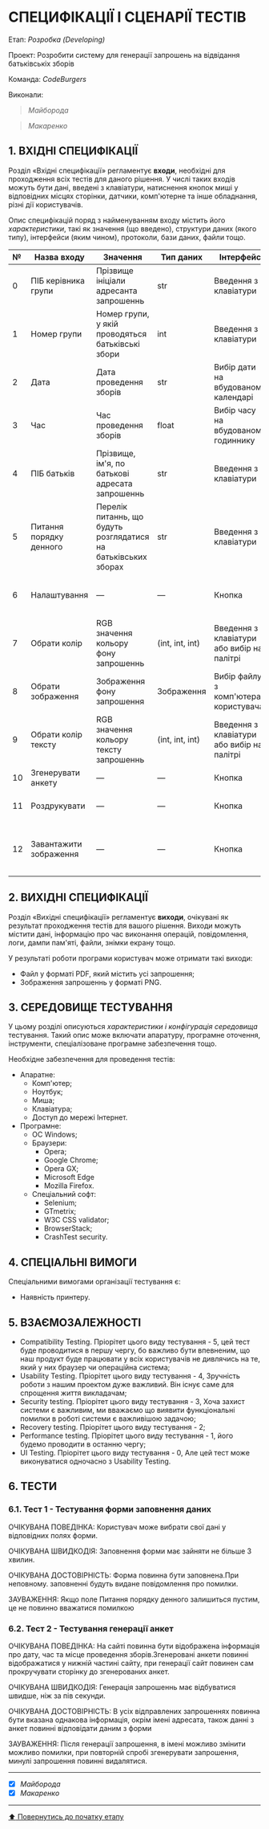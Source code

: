 # СПЕЦИФІКАЦІЇ І СЦЕНАРІЇ ТЕСТІВ

Етап: *Розробка (Developing)*

Проект: Розробити систему для генерації запрошень на відвідання батьківськіх зборів

Команда: *CodeBurgers*

Виконали:
>*Майборода*

>*Макаренко*

## **1. ВХІДНІ СПЕЦИФІКАЦІЇ**

Розділ «Вхідні специфікації» регламентує **входи**, необхідні для проходження всіх тестів для даного рішення. У числі таких входів можуть бути дані, введені з клавіатури, натиснення кнопок миші у відповідних місцях сторінки, датчики, комп'ютерне та інше обладнання, різні дії користувачів. 

Опис специфікацій поряд з найменуванням входу містить його *характеристики*, такі як значення (що введено), структури даних (якого типу), інтерфейси (яким чином), протоколи, бази даних, файли тощо.

|№|**Назва входу**|**Значення**|**Тип даних**|**Інтерфейс**|**Функція**|
|:-|-|-|-|-|-|
|0|ПІБ керівника групи|Прізвище ініціали адресанта запрошеннь|str|Введення з клавіатури|—|
|1|Номер групи|Номер групи, у якій проводяться батьківські збори|int|Введення з клавіатури|—|
|2|Дата|Дата проведення зборів|str|Вибір дати на вбудованому календарі|—|
|3|Час|Час проведення зборів|float|Вибір часу на вбудованому годиннику|—|
|4|ПІБ батьків|Прізвище, ім'я, по батькові адресата запрошеннь|str|Введення з клавіатури|—|
|5|Питання порядку денного|Перелік питаннь, що будуть розглядатися на батьківських зборах|str|Введення з клавіатури|—|
|6|Налаштування|—|—|Кнопка|Показує меню за налаштуваннями запрошеннь|
|7|Обрати колір|RGB значення кольору фону запрошеннь|(int, int, int)|Введення з клавіатури або вибір на палітрі|—|
|8|Обрати зображення|Зображення фону запрошення|Зображення|Вибір файлу з комп'ютера користувача|—|
|9|Обрати колір тексту|RGB значення кольору тексту запрошеннь|(int, int, int)|Введення з клавіатури або вибір на палітрі|—|
|10|Згенерувати анкету|—|—|Кнопка|Генерує запрошення|
|11|Роздрукувати|—|—|Кнопка|Відкриває вікно для друку запрошеннь|
|12|Завантажити зображення|—|—|Кнопка|Завантажує зображення запрошеннь на комп'ютер користувача|

## **2. ВИХІДНІ СПЕЦИФІКАЦІЇ**

Розділ «Вихідні специфікації» регламентує **виходи**, очікувані як результат проходження тестів для вашого рішення. Виходи можуть містити дані, інформацію про час виконання операцій, повідомлення, логи, дампи пам'яті, файли, знімки екрану тощо. 

У результаті роботи програми користувач може отримати такі виходи:
- Файл у форматі PDF, який містить усі запрошення;
- Зображення запрошеннь у форматі PNG.

## **3. СЕРЕДОВИЩЕ ТЕСТУВАННЯ**

У цьому розділі описуються *характеристики і конфігурація середовища* тестування. Такий опис може включати апаратуру, програмне оточення, інструменти, спеціалізоване програмне забезпечення тощо.

Необхідне забезпечення для проведення тестів:
- Апаратне:
  - Комп'ютер;
  - Ноутбук;
  - Миша;
  - Клавіатура;
  - Доступ до мережі Інтернет.
- Програмне:
  - ОС Windows;
  - Браузери:
    - Opera;
    - Google Chrome;
    - Opera GX;
    - Microsoft Edge
    - Mozilla Firefox.
  - Спеціальний софт:
    - Selenium;
    - GTmetrix;
    - W3C CSS validator;
    - BrowserStack;
    - CrashTest security.

## **4. СПЕЦІАЛЬНІ ВИМОГИ**

Спеціальними вимогами організації тестування є:
- Наявність принтеру.

## **5. ВЗАЄМОЗАЛЕЖНОСТІ**

- Compatibility Testing. Пріорітет цього виду тестування - 5, цей тест буде проводитися в першу чергу, бо важливо бути впевненим, що наш продукт буде працювати у всіх користувачів не дивлячись на те, який у них браузер чи операційна система;
- Usability Testing. Пріорітет цього виду тестування - 4, Зручність роботи з нашим проектом дуже важливий. Він існує саме для спрощення життя викладачам;
- Security testing. Пріорітет цього виду тестування - 3, Хоча захист системи є важливим, ми вважаємо що виявити функціональні помилки в роботі системи є важливішою задачою;
- Recovery testing. Пріорітет цього виду тестування - 2;
- Performance testing. Пріорітет цього виду тестування - 1, його будемо проводити в останню чергу;
- UI Testing. Пріорітет цього виду тестування - 0, Але цей тест може виконуватися одночасно з Usability Testing.


## **6. ТЕСТИ**
### **6.1. Тест 1 - Тестування форми заповнення даних**

ОЧІКУВАНА ПОВЕДІНКА:  Користувач може вибрати свої дані у відповідних полях форми.

ОЧІКУВАНА ШВИДКОДІЯ:  Заповнення форми має зайняти не більше 3 хвилин.

ОЧІКУВАНА ДОСТОВІРНІСТЬ:  Форма повинна бути заповнена.При неповному. заповненні будуть видане повідомлення про помилки.

ЗАУВАЖЕННЯ: Якщо поле Питання порядку денного залишиться пустим, це не повинно вважатися помилкою

### **6.2. Тест 2 - Тестування генерації анкет**

ОЧІКУВАНА ПОВЕДІНКА:  На сайті повинна бути відображена інформація про дату, час та місце проведення зборів.Згенеровані анкети повинні відображатися у нижній частині сайту, при генерації сайт повинен сам прокручувати сторінку до згенерованих анкет.

ОЧІКУВАНА ШВИДКОДІЯ:  Генерація запрошеннь має відбуватися швидше, ніж за пів секунди.

ОЧІКУВАНА ДОСТОВІРНІСТЬ:  В усіх відправлених запрошеннях повинна бути вказана однакова інформація, окрім імені адресата, також данні з анкет повинні відповідати даним з форми

ЗАУВАЖЕННЯ: Після генерації запрошення, в імені можливо змінити можливо помилки,  при повторній спробі згенерувати запрошення, минулі запрошення повинні видалятися.

---

- [x] *Майборода*
- [x] *Макаренко*

---
[:arrow_up: Повернутись до початку етапу](/docs/3.Developing/README.md)

